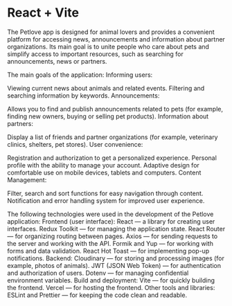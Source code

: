 # React + Vite

The Petlove app is designed for animal lovers and provides a convenient platform for accessing news, announcements and information about partner organizations. Its main goal is to unite people who care about pets and simplify access to important resources, such as searching for announcements, news or partners.

The main goals of the application:
Informing users:

Viewing current news about animals and related events.
Filtering and searching information by keywords.
Announcements:

Allows you to find and publish announcements related to pets (for example, finding new owners, buying or selling pet products).
Information about partners:

Display a list of friends and partner organizations (for example, veterinary clinics, shelters, pet stores).
User convenience:

Registration and authorization to get a personalized experience.
Personal profile with the ability to manage your account.
Adaptive design for comfortable use on mobile devices, tablets and computers.
Content Management:

Filter, search and sort functions for easy navigation through content.
Notification and error handling system for improved user experience.


The following technologies were used in the development of the Petlove application:
Frontend (user interface):
React — a library for creating user interfaces.
Redux Toolkit — for managing the application state.
React Router — for organizing routing between pages.
Axios — for sending requests to the server and working with the API.
Formik and Yup — for working with forms and data validation.
React Hot Toast — for implementing pop-up notifications.
Backend:
Cloudinary — for storing and processing images (for example, photos of animals).
JWT (JSON Web Token) — for authentication and authorization of users.
Dotenv — for managing confidential environment variables.
Build and deployment:
Vite — for quickly building the frontend.
Vercel — for hosting the frontend.
Other tools and libraries:
ESLint and Prettier — for keeping the code clean and readable.

